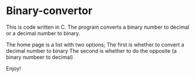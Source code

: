# Binary-convertor
This is code written in C. The program converts a binary number to decimal or a decimal number to binary.

The home page is a list with two options;
The first is whether to convert a decimal number to binary
The second is whether to do the opposite (a binary numbeer to decimal)

Enjoy!
